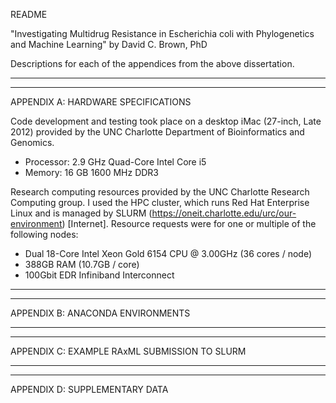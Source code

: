 README

"Investigating Multidrug Resistance in Escherichia coli with Phylogenetics and Machine Learning" by David C. Brown, PhD

Descriptions for each of the appendices from the above dissertation.

-----
-----

APPENDIX A: HARDWARE SPECIFICATIONS

Code development and testing took place on a desktop iMac (27-inch, Late 2012) provided by the UNC
Charlotte Department of Bioinformatics and Genomics.
- Processor: 2.9 GHz Quad-Core Intel Core i5
- Memory: 16 GB 1600 MHz DDR3  

Research computing resources provided by the UNC Charlotte Research Computing
group. I used the HPC cluster, which runs Red Hat Enterprise Linux and is managed
by SLURM (https://oneit.charlotte.edu/urc/our-environment) [Internet]. Resource
requests were for one or multiple of the following nodes:
  - Dual 18-Core Intel Xeon Gold 6154 CPU @ 3.00GHz (36 cores / node)
  - 388GB RAM (10.7GB / core)
  - 100Gbit EDR Infiniband Interconnect

-----
-----

APPENDIX B: ANACONDA ENVIRONMENTS

-----
-----

APPENDIX C: EXAMPLE RAxML SUBMISSION TO SLURM

-----
-----

APPENDIX D: SUPPLEMENTARY DATA
